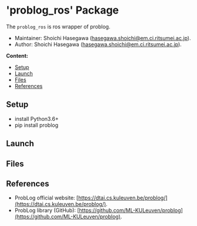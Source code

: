 # 'problog_ros' Package

The `problog_ros` is ros wrapper of problog.

*   Maintainer: Shoichi Hasegawa ([hasegawa.shoichi@em.ci.ritsumei.ac.jp](mailto:hasegawa.shoichi@em.ci.ritsumei.ac.jp)).
*   Author: Shoichi Hasegawa ([hasegawa.shoichi@em.ci.ritsumei.ac.jp](mailto:hasegawa.shoichi@em.ci.ritsumei.ac.jp)).

**Content:**

*   [Setup](#Setup)
*   [Launch](#launch)
*   [Files](#files)
*   [References](#References)


## Setup
*   install Python3.6+  
*   pip install problog


## Launch


## Files


## References
*   ProbLog official website: [https://dtai.cs.kuleuven.be/problog/](https://dtai.cs.kuleuven.be/problog/).
*   ProbLog library (GitHub): [https://github.com/ML-KULeuven/problog](https://github.com/ML-KULeuven/problog).
